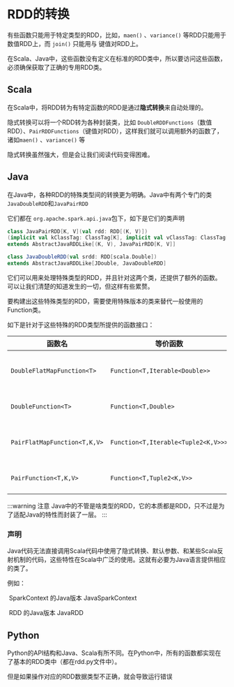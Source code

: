 # RDD的转换

有些函数只能用于特定类型的RDD，比如，`maen()` 、`variance()` 等RDD只能用于数值RDD上，而 `join()` 只能用与 键值对RDD上。

在Scala、Java中，这些函数没有定义在标准的RDD类中，所以要访问这些函数，必须确保获取了正确的专用RDD类。

## Scala

在Scala中，将RDD转为有特定函数的RDD是通过**隐式转换**来自动处理的。

隐式转换可以将一个RDD转为各种封装类，比如 `DoubleRDDFunctions`（数值RDD）、`PairRDDFunctions`（键值对RDD），这样我们就可以调用额外的函数了，诸如`maen()` 、`variance()` 等

隐式转换虽然强大，但是会让我们阅读代码变得困难。



## Java

在Java中，各种RDD的特殊类型间的转换更为明确。Java中有两个专门的类 `JavaDoubleRDD`和`JavaPairRDD`

它们都在 `org.apache.spark.api.java`包下，如下是它们的类声明

```scala
class JavaPairRDD[K, V](val rdd: RDD[(K, V)])
(implicit val kClassTag: ClassTag[K], implicit val vClassTag: ClassTag[V])
extends AbstractJavaRDDLike[(K, V), JavaPairRDD[K, V]]
```

```scala
class JavaDoubleRDD(val srdd: RDD[scala.Double])
extends AbstractJavaRDDLike[JDouble, JavaDoubleRDD]
```

它们可以用来处理特殊类型的RDD，并且针对这两个类，还提供了额外的函数。可以让我们清楚的知道发生的一切，但这样有些累赘。

要构建出这些特殊类型的RDD，需要使用特殊版本的类来替代一般使用的Function类。

如下是针对于这些特殊的RDD类型所提供的函数接口：

| 函数名                     | 等价函数                          | 用途                                      |
| -------------------------- | --------------------------------- | ----------------------------------------- |
| `DoubleFlatMapFunction<T>`   | `Function<T,Iterable<Double>>`      | 用于`flatMapToDouble`，以生成`JavaDoubleRDD`  |
| `DoubleFunction<T>`          | `Function<T,Double>`                | 用于`mapToDouble`，以生成`JavaDoubleRDD`      |
| `PairFlatMapFunction<T,K,V>` | `Function<T,Iterable<Tuple2<K,V>>>` | 用于`flatMapToPair`，以生成`JavaPairRDD<K,V>` |
| `PairFunction<T,K,V>`        | `Function<T,Tuple2<K,V>>`           | 用于`mapToPair`，以生成`JavaPairRDD<K,V>`     |

:::warning 注意
Java中的不管是啥类型的RDD，它的本质都是RDD，只不过是为了适配Java的特性而封装了一层。
:::

### 声明

Java代码无法直接调用Scala代码中使用了隐式转换、默认参数、和某些Scala反射机制的代码，这些特性在Scala中广泛的使用。这就有必要为Java语言提供相应的类了。

例如：

​	SparkContext 的Java版本 JavaSparkContext

​	RDD 的Java版本 JavaRDD

## Python

Python的API结构和Java、Scala有所不同。在Python中，所有的函数都实现在了基本的RDD类中（都在rdd.py文件中）。

但是如果操作对应的RDD数据类型不正确，就会导致运行错误



